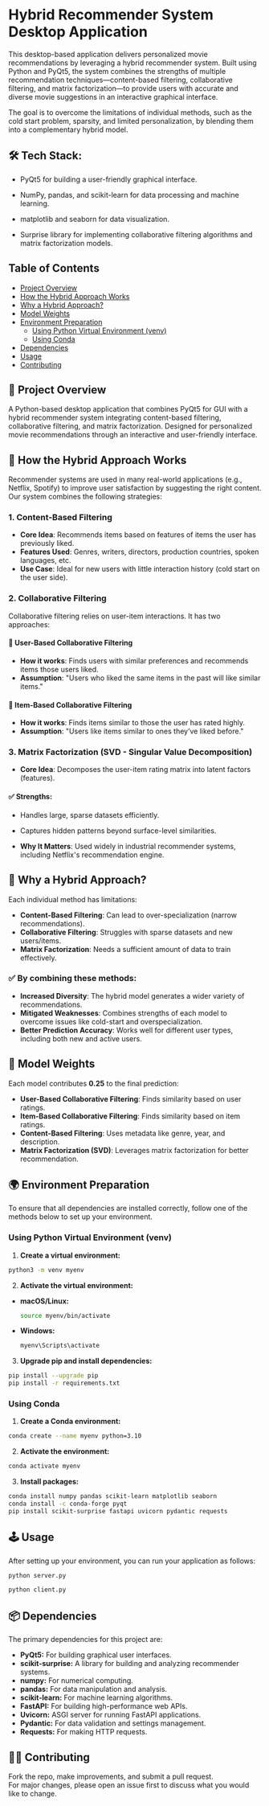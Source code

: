 # Hybrid Recommender System Desktop Application

This desktop-based application delivers personalized movie recommendations by leveraging a hybrid recommender system. Built using Python and PyQt5, the system combines the strengths of multiple recommendation techniques—content-based filtering, collaborative filtering, and matrix factorization—to provide users with accurate and diverse movie suggestions in an interactive graphical interface.

The goal is to overcome the limitations of individual methods, such as the cold start problem, sparsity, and limited personalization, by blending them into a complementary hybrid model.


## 🛠️ Tech Stack:

- PyQt5 for building a user-friendly graphical interface.

- NumPy, pandas, and scikit-learn for data processing and machine learning.

- matplotlib and seaborn for data visualization.

- Surprise library for implementing collaborative filtering algorithms and matrix factorization models.


## Table of Contents
- [Project Overview](#project-overview)
- [How the Hybrid Approach Works](#hybrid-approach)
- [Why a Hybrid Approach?](#hybrid-approach-2)
- [Model Weights](#model-weights)
- [Environment Preparation](#environment-preparation)
  - [Using Python Virtual Environment (venv)](#using-python-virtual-environment-venv)
  - [Using Conda](#using-conda)
- [Dependencies](#dependencies)
- [Usage](#usage)
- [Contributing](#contributing)
  
  
## 🎯 Project Overview

A Python-based desktop application that combines PyQt5 for GUI with a hybrid recommender system integrating content-based filtering, collaborative filtering, and matrix factorization. Designed for personalized movie recommendations through an interactive and user-friendly interface.


## 🔀 How the Hybrid Approach Works

Recommender systems are used in many real-world applications (e.g., Netflix, Spotify) to improve user satisfaction by suggesting the right content. Our system combines the following strategies:



### 1. Content-Based Filtering

- **Core Idea**: Recommends items based on features of items the user has previously liked.  
- **Features Used**: Genres, writers, directors, production countries, spoken languages, etc.  
- **Use Case**: Ideal for new users with little interaction history (cold start on the user side).



### 2. Collaborative Filtering

Collaborative filtering relies on user-item interactions. It has two approaches:

#### 📌 User-Based Collaborative Filtering

- **How it works**: Finds users with similar preferences and recommends items those users liked.  
- **Assumption**: "Users who liked the same items in the past will like similar items."

#### 📌 Item-Based Collaborative Filtering

- **How it works**: Finds items similar to those the user has rated highly.  
- **Assumption**: "Users like items similar to ones they’ve liked before."



### 3. Matrix Factorization (SVD - Singular Value Decomposition)

- **Core Idea**: Decomposes the user-item rating matrix into latent factors (features).

#### ✅ Strengths:

- Handles large, sparse datasets efficiently.  
- Captures hidden patterns beyond surface-level similarities.

- **Why It Matters**: Used widely in industrial recommender systems, including Netflix's recommendation engine.



## 🤝 Why a Hybrid Approach?

Each individual method has limitations:

- **Content-Based Filtering**: Can lead to over-specialization (narrow recommendations).  
- **Collaborative Filtering**: Struggles with sparse datasets and new users/items.  
- **Matrix Factorization**: Needs a sufficient amount of data to train effectively.

### ✅ By combining these methods:

- **Increased Diversity**: The hybrid model generates a wider variety of recommendations.  
- **Mitigated Weaknesses**: Combines strengths of each model to overcome issues like cold-start and overspecialization.  
- **Better Prediction Accuracy**: Works well for different user types, including both new and active users.

## 🤖 Model Weights

Each model contributes **0.25** to the final prediction:

- **User-Based Collaborative Filtering**: Finds similarity based on user ratings.
- **Item-Based Collaborative Filtering**: Finds similarity based on item ratings.
- **Content-Based Filtering**: Uses metadata like genre, year, and description.
- **Matrix Factorization (SVD)**: Leverages matrix factorization for better recommendation.


## 🌍 Environment Preparation

To ensure that all dependencies are installed correctly, follow one of the methods below to set up your environment.

### Using Python Virtual Environment (venv)

1. **Create a virtual environment:**
  ```bash
  python3 -m venv myenv
  ```
2. **Activate the virtual environment:**
  - **macOS/Linux:**
    ```bash
    source myenv/bin/activate
    ```
  - **Windows:**
    ```bash
    myenv\Scripts\activate
    ```
3. **Upgrade pip and install dependencies:**
  ```bash
  pip install --upgrade pip
  pip install -r requirements.txt
  ```

### Using Conda

1. **Create a Conda environment:**
  ```bash
  conda create --name myenv python=3.10
  ```
2. **Activate the environment:**
  ```bash
  conda activate myenv
  ```
3. **Install packages:**
  ```bash
  conda install numpy pandas scikit-learn matplotlib seaborn
  conda install -c conda-forge pyqt
  pip install scikit-surprise fastapi uvicorn pydantic requests
  ```
## 🕹️ Usage

 After setting up your environment, you can run your application as follows:
```bash
python server.py
 ```
 ```bash
 python client.py
 ```

## 📦 Dependencies

The primary dependencies for this project are:
- **PyQt5:** For building graphical user interfaces.
- **scikit-surprise:** A library for building and analyzing recommender systems.
- **numpy:** For numerical computing.
- **pandas:** For data manipulation and analysis.
- **scikit-learn:** For machine learning algorithms.
- **FastAPI:** For building high-performance web APIs.
- **Uvicorn:** ASGI server for running FastAPI applications.
- **Pydantic:** For data validation and settings management.
- **Requests:** For making HTTP requests.

## 🙋‍♂️ Contributing

Fork the repo, make improvements, and submit a pull request.  
For major changes, please open an issue first to discuss what you would like to change.
